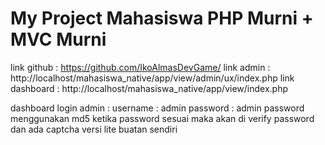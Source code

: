 # My Project Mahasiswa PHP Murni + MVC Murni
link github : https://github.com/IkoAlmasDevGame/
link admin : http://localhost/mahasiswa_native/app/view/admin/ux/index.php
link dashboard : http://localhost/mahasiswa_native/app/view/index.php

dashboard login admin :
username : admin
password : admin
password menggunakan md5 ketika password sesuai maka akan di verify password
dan ada captcha versi lite buatan sendiri